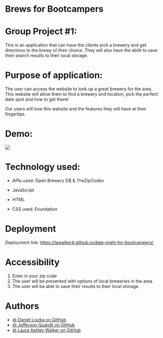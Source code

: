 # Brews for Bootcampers

# Group Project #1:

This is an application that can have the clients pick a brewery and get directions to the brewy of their choice. They will also have the abilit to save their search results to their local storage. 

# Purpose of application:

The user can access the website to look up a great brewery for the area. 
This website will allow them to find a brewery and location, pick the perfect date spot and how to get there! 

Our users will love this website and the features they will have at their fingertips. 

# Demo:
<img src="./Assets/img/mock-up.gif"></img>

# Technology used:

* APIs used: Open Brewery DB & TheZipCodes

* JavaScript
* HTML

* CSS used: Foundation

# Deployment

Deployment link: https://lawalker4.github.io/date-night-for-bootcampers/


# Accessibility

 1. Enter in your zip code
 2. The user will be presented with options of local breweries in the area. 
 3. The user will be able to save their results to their local storage.

# Authors
* <a target="_blank" href="https://github.com/DanielLiszka">@ Daniel Liszka on GitHub </a>
* <a target="_blank" href="https://github.com/Jefid">@ Jefferson Quandt on GitHub </a>
* <a target="_blank" href="https://github.com/lawalker">@ Laura Ashley Walker on GitHub </a>

